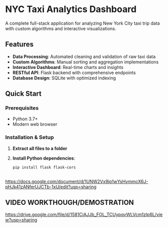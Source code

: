 #  NYC Taxi Analytics Dashboard

A complete full-stack application for analyzing New York City taxi trip data with custom algorithms and interactive visualizations.

##  Features

- **Data Processing**: Automated cleaning and validation of raw taxi data
- **Custom Algorithms**: Manual sorting and aggregation implementations
- **Interactive Dashboard**: Real-time charts and insights
- **RESTful API**: Flask backend with comprehensive endpoints
- **Database Design**: SQLite with optimized indexing

##  Quick Start

### Prerequisites
- Python 3.7+
- Modern web browser

### Installation & Setup

1. **Extract all files to a folder**

2. **Install Python dependencies**:
   ```bash
   pip install flask flask-cors

   

https://docs.google.com/document/d/1UNW2Vx9jp1wYsHymmcX6J-pHJk41zANferUJCTb-1xU/edit?usp=sharing

## VIDEO WORKTHOUGH/DEMOSTRATION
https://drive.google.com/file/d/1581CiAJJb_FOL_TCUypqvWLVcm1zlp6L/view?usp=sharing




